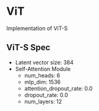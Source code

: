 # ViT
Implementation of ViT-S

## ViT-S Spec
- Latent vector size: 384
- Self-Attention Module
  - num_heads: 6
  - mlp_dim: 1536
  - attention_dropout_rate: 0.0
  - dropout_rate: 0.0
  - num_layers: 12
